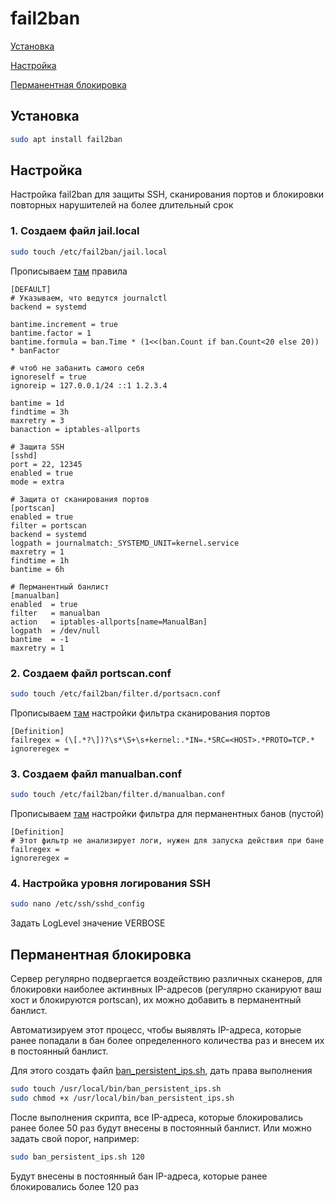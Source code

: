 # fail2ban

[Установка](#Установка)

[Настройка](#Настройка)

[Перманентная блокировка](#ПерманентнаяБлокировка)

## <a id="Установка">Установка</a>
```bash
sudo apt install fail2ban
```

## <a id="Настройка">Настройка</a>

Настройка fail2ban для защиты SSH, сканирования портов и блокировки повторных нарушителей на более длительный срок

### 1. Cоздаем файл jail.local
```bash
sudo touch /etc/fail2ban/jail.local
```
Прописываем [там](jail.local) правила
```
[DEFAULT]
# Указываем, что ведутся journalctl
backend = systemd

bantime.increment = true
bantime.factor = 1
bantime.formula = ban.Time * (1<<(ban.Count if ban.Count<20 else 20)) * banFactor

# чтоб не забанить самого себя
ignoreself = true
ignoreip = 127.0.0.1/24 ::1 1.2.3.4

bantime = 1d
findtime = 3h
maxretry = 3
banaction = iptables-allports

# Защита SSH
[sshd]
port = 22, 12345
enabled = true
mode = extra

# Защита от сканирования портов
[portscan]
enabled = true
filter = portscan
backend = systemd
logpath = journalmatch:_SYSTEMD_UNIT=kernel.service
maxretry = 1
findtime = 1h
bantime = 6h

# Перманентный банлист
[manualban]
enabled  = true
filter   = manualban
action   = iptables-allports[name=ManualBan]
logpath  = /dev/null
bantime  = -1
maxretry = 1
```
### 2. Cоздаем файл portscan.conf
```bash
sudo touch /etc/fail2ban/filter.d/portsacn.conf
```
Прописываем [там](portscan.conf) настройки фильтра сканирования портов
```
[Definition]
failregex = (\[.*?\])?\s*\S+\s+kernel:.*IN=.*SRC=<HOST>.*PROTO=TCP.*
ignoreregex =
```
### 3. Cоздаем файл manualban.conf
```bash
sudo touch /etc/fail2ban/filter.d/manualban.conf
```
Прописываем [там](manualban.conf) настройки фильтра для перманентных банов (пустой)
```
[Definition]
# Этот фильтр не анализирует логи, нужен для запуска действия при бане
failregex = 
ignoreregex =
```
### 4. Настройка уровня логирования SSH
```bash
sudo nano /etc/ssh/sshd_config
```
Задать LogLevel значение VERBOSE

## <a id="ПерманентнаяБлокировка">Перманентная блокировка</a>
Сервер регулярно подвергается воздействию различных сканеров, для блокировки наиболее актинвных IP-адресов (регулярно сканируют ваш хост и блокируются portscan), их можно добавить в перманентный банлист.

Автоматизируем этот процесс, чтобы выявлять IP-адреса, которые ранее попадали в бан более определенного количества раз и внесем их в постоянный банлист.

Для этого создать файл [ban_persistent_ips.sh](ban_persistent_ips.sh), дать права выполнения
```bash
sudo touch /usr/local/bin/ban_persistent_ips.sh
sudo chmod +x /usr/local/bin/ban_persistent_ips.sh
```
После выполнения скрипта, все IP-адреса, которые блокировались ранее более 50 раз будут внесены в постоянный банлист. Или можно задать свой порог, например:
```bash
sudo ban_persistent_ips.sh 120
```
Будут внесены в постоянный бан IP-адреса, которые ранее блокировались более 120 раз
